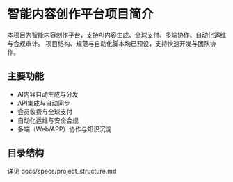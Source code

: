 # 智能内容创作平台项目简介

本项目为智能内容创作平台，支持AI内容生成、全球支付、多端协作、自动化运维与合规审计。
项目结构、规范与自动化脚本均已预设，支持快速开发与团队协作。

## 主要功能
- AI内容自动生成与分发
- API集成与自动同步
- 会员收费与全球支付
- 自动化运维与安全合规
- 多端（Web/APP）协作与知识沉淀

## 目录结构
详见 docs/specs/project_structure.md
